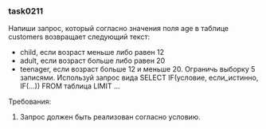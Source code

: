 
### task0211

Напиши запрос, который согласно значения поля age в таблице customers возвращает следующий текст:
- child, если возраст меньше либо равен 12
- adult, если возраст больше либо равен 20
- teenager, если возраст больше 12 и меньше 20.
Ограничь выборку 5 записями.
Используй запрос вида SELECT IF(условие, если_истинно, IF(...)) FROM таблица LIMIT ...


Требования:
1.	Запрос должен быть реализован согласно условию.


